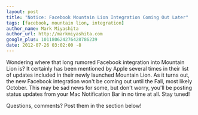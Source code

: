 ```yaml
---
layout: post
title: "Notice: Facebook Mountain Lion Integration Coming Out Later"
tags: [facebook, mountain lion, integration]
author_name: Mark Miyashita
author_url: http://markmiyashita.com
google_plus: 101180624276428786239
date: 2012-07-26 03:02:00 -8
---
```


Wondering where that long rumored Facebook integration into Mountain Lion is? It certainly has been mentioned by Apple several times in their list of updates included in their newly launched Mountain Lion. As it turns out, the new Facebook integration won't be coming out until the Fall, most likely October. This may be sad news for some, but don't worry, you'll be posting status updates from your Mac Notification Bar in no time at all. Stay tuned!

Questions, comments? Post them in the section below!

